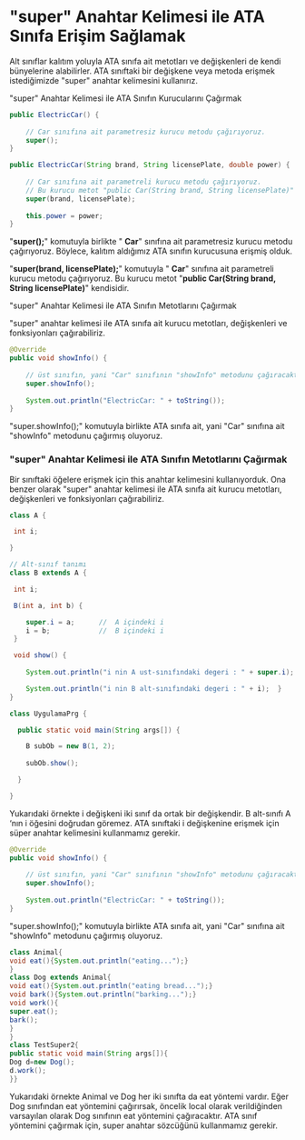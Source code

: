 

# &quot;super&quot; Anahtar Kelimesi ile ATA Sınıfa Erişim Sağlamak

Alt sınıflar kalıtım yoluyla ATA sınıfa ait metotları ve değişkenleri de kendi bünyelerine alabilirler. ATA sınıftaki bir değişkene veya metoda erişmek istediğimizde &quot;super&quot; anahtar kelimesini kullanırız.

&quot;super&quot; Anahtar Kelimesi ile ATA Sınıfın Kurucularını Çağırmak

````java
public ElectricCar() {
	
	// Car sınıfına ait parametresiz kurucu metodu çağırıyoruz.
	super();
}

public ElectricCar(String brand, String licensePlate, double power) {
	
	// Car sınıfına ait parametreli kurucu metodu çağırıyoruz.
	// Bu kurucu metot "public Car(String brand, String licensePlate)" kendisidir.
	super(brand, licensePlate);
	
	this.power = power;
}

````

&quot;**super();**&quot; komutuyla birlikte &quot; **Car**&quot; sınıfına ait parametresiz kurucu metodu çağırıyoruz. Böylece, kalıtım aldığımız ATA sınıfın kurucusuna erişmiş olduk.

&quot;**super(brand, licensePlate);**&quot; komutuyla &quot; **Car**&quot; sınıfına ait parametreli kurucu metodu çağırıyoruz. Bu kurucu metot &quot;**public Car(String brand, String licensePlate)**&quot; kendisidir.

&quot;super&quot; Anahtar Kelimesi ile ATA Sınıfın Metotlarını Çağırmak

&quot;super&quot; anahtar kelimesi ile ATA sınıfa ait kurucu metotları, değişkenleri ve fonksiyonları çağırabiliriz.

`````java
@Override
public void showInfo() {
	
	// üst sınıfın, yani "Car" sınıfının "showInfo" metodunu çağıracaktır.
	super.showInfo();
	
	System.out.println("ElectricCar: " + toString());
}
`````

&quot;super.showInfo();&quot; komutuyla birlikte ATA sınıfa ait, yani &quot;Car&quot; sınıfına ait &quot;showInfo&quot; metodunu çağırmış oluyoruz.

### "super" Anahtar Kelimesi ile ATA Sınıfın Metotlarını Çağırmak

Bir sınıftaki öğelere erişmek için this anahtar kelimesini kullanıyorduk. Ona benzer olarak "super" anahtar kelimesi ile ATA sınıfa ait kurucu metotları, değişkenleri ve fonksiyonları çağırabiliriz.

```java
class A {

 int i;

}

// Alt-sınıf tanımı
class B extends A {

 int i; 

 B(int a, int b) {

    super.i = a;      //  A içindeki i
    i = b;            //  B içindeki i
 }

 void show() {
 
    System.out.println("i nin A ust-sınıfındaki degeri : " + super.i);

    System.out.println("i nin B alt-sınıfındaki degeri : " + i);  }
}

class UygulamaPrg {

  public static void main(String args[]) {

    B subOb = new B(1, 2);
    
    subOb.show();

  }

}
```

Yukarıdaki örnekte i değişkeni iki sınıf da ortak bir değişkendir. B alt-sınıfı A ‘nın i öğesini doğrudan göremez. ATA sınıftaki i değişkenine erişmek için süper anahtar kelimesini kullanmamız gerekir. 

```java
@Override
public void showInfo() {
	
	// üst sınıfın, yani "Car" sınıfının "showInfo" metodunu çağıracaktır.
	super.showInfo();
	
	System.out.println("ElectricCar: " + toString());
}
```

"super.showInfo();" komutuyla birlikte ATA sınıfa ait, yani "Car" sınıfına ait "showInfo" metodunu çağırmış oluyoruz.

```java
class Animal{  
void eat(){System.out.println("eating...");}  
}  
class Dog extends Animal{  
void eat(){System.out.println("eating bread...");}  
void bark(){System.out.println("barking...");}  
void work(){  
super.eat();  
bark();  
}  
}  
class TestSuper2{  
public static void main(String args[]){  
Dog d=new Dog();  
d.work();  
}}  
```

Yukarıdaki örnekte Animal ve Dog her iki sınıfta da eat yöntemi vardır. Eğer Dog sınıfından eat yöntemini çağırırsak, öncelik local olarak verildiğinden varsayılan olarak Dog sınıfının eat yöntemini çağıracaktır. ATA sınıf yöntemini çağırmak için, super anahtar sözcüğünü kullanmamız gerekir.

